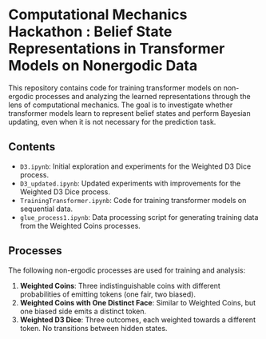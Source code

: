 # Computational Mechanics Hackathon : Belief State Representations in Transformer Models on Nonergodic Data

This repository contains code for training transformer models on non-ergodic processes and analyzing the learned representations through the lens of computational mechanics. The goal is to investigate whether transformer models learn to represent belief states and perform Bayesian updating, even when it is not necessary for the prediction task.

## Contents

- `D3.ipynb`: Initial exploration and experiments for the Weighted D3 Dice process.
- `D3_updated.ipynb`: Updated experiments with improvements for the Weighted D3 Dice process.
- `TrainingTransformer.ipynb`: Code for training transformer models on sequential data.
- `glue_process1.ipynb`: Data processing script for generating training data from the Weighted Coins processes.

## Processes

The following non-ergodic processes are used for training and analysis:

1. **Weighted Coins**: Three indistinguishable coins with different probabilities of emitting tokens (one fair, two biased).
2. **Weighted Coins with One Distinct Face**: Similar to Weighted Coins, but one biased side emits a distinct token.
3. **Weighted D3 Dice**: Three outcomes, each weighted towards a different token. No transitions between hidden states.
